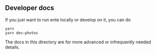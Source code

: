 ## Developer docs

If you just want to run ente locally or develop on it, you can do

    yarn
    yarn dev:photos

The docs in this directory are for more advanced or infrequently needed details.
